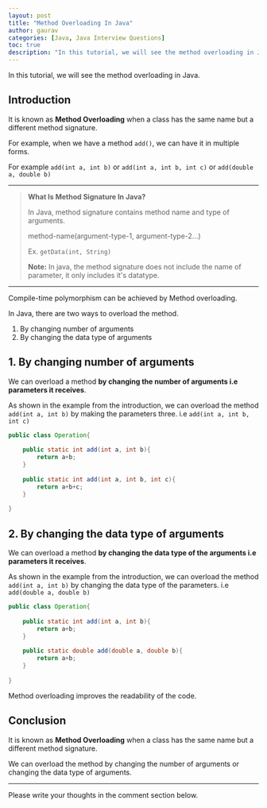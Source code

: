 ```yaml
---
layout: post  
title: "Method Overloading In Java"  
author: gaurav
categories: [Java, Java Interview Questions]
toc: true
description: "In this tutorial, we will see the method overloading in Java."
---
```


In this tutorial, we will see the method overloading in Java.

## Introduction

It is known as **Method Overloading** when a class has the same name but a different method signature.

For example, when we have a method `add()`,  we can have it in multiple forms.

For example `add(int a, int b)` or `add(int a, int b, int c)` or `add(double a, double b)`

---

> **What Is Method Signature In Java?**
>
> In Java, method signature contains method name and type of arguments.
>
> method-name(argument-type-1, argument-type-2...)
>
> Ex. `getData(int, String)`
>
> **Note:** In java, the method signature does not include the name of parameter, it only includes it's datatype.

---

Compile-time polymorphism can be achieved by Method overloading.

In Java, there are two ways to overload the method.

1. By changing number of arguments
2. By changing the data type of arguments

## 1. By changing number of arguments

We can overload a method **by changing the number of arguments i.e parameters it receives**.

As shown in the example from the introduction, we can overload the method `add(int a, int b)`  by making the parameters three. i.e `add(int a, int b, int c)`

```java
public class Operation{
    
    public static int add(int a, int b){
        return a+b;
    }
    
    public static int add(int a, int b, int c){
        return a+b+c;
    }
    
}
```

## 2. By changing the data type of arguments

We can overload a method **by changing the data type of the arguments i.e parameters it receives**.

As shown in the example from the introduction, we can overload the method `add(int a, int b)`  by changing the data type of the parameters. i.e `add(double a, double b)`

```java
public class Operation{
    
    public static int add(int a, int b){
        return a+b;
    }
    
    public static double add(double a, double b){
        return a+b;
    }
    
}
```

Method overloading improves the readability of the code.

## Conclusion

It is known as **Method Overloading** when a class has the same name but a different method signature.

We can overload the method by changing the number of arguments or changing the data type of arguments.

---

Please write your thoughts in the comment section below.
